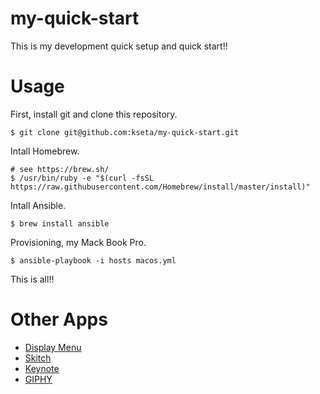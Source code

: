 # my-quick-start

This is my development quick setup and quick start!!

# Usage

First, install git and clone this repository.


```
$ git clone git@github.com:kseta/my-quick-start.git
```

Intall Homebrew.

```
# see https://brew.sh/
$ /usr/bin/ruby -e "$(curl -fsSL https://raw.githubusercontent.com/Homebrew/install/master/install)"
```

Intall Ansible.

```
$ brew install ansible
```

Provisioning, my Mack Book Pro.

```console
$ ansible-playbook -i hosts macos.yml
```

This is all!!

# Other Apps

- [Display Menu](https://itunes.apple.com/jp/app/display-menu/id549083868?mt=12)
- [Skitch](https://itunes.apple.com/us/app/skitch-snap-mark-up-send/id490505997?mt=8)
- [Keynote](https://www.apple.com/jp/keynote/)
- [GIPHY](https://itunes.apple.com/us/app/giphy-capture.-the-gif-maker/id668208984?mt=12)
